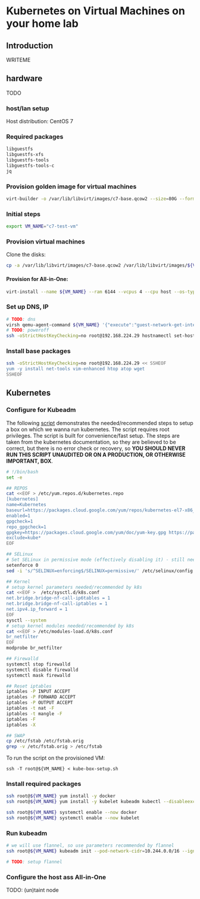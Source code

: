 # Kubernetes on Virtual Machines on your home lab

## Introduction
WRITEME

## hardware
TODO

### host/lan setup

Host distribution: CentOS 7

### Required packages
```bash
libguestfs
libguestfs-xfs
libguestfs-tools
libguestfs-tools-c
jq
```

### Provision golden image for virtual machines
```bash
virt-builder -o /var/lib/libvirt/images/c7-base.qcow2 --size=80G --format qcow2 --ssh-inject root:file:kojiro-kube-lan.pub --update --selinux-relabel --root-password file:rootpw centos-7.6
```

### Initial steps

```bash
export VM_NAME="c7-test-vm"
```

### Provision virtual machines

Clone the disks:
```bash
cp -a /var/lib/libvirt/images/c7-base.qcow2 /var/lib/libvirt/images/${VM_NAME}.qcow2
```


#### Provision for All-in-One:
```bash
virt-install --name ${VM_NAME} --ram 6144 --vcpus 4 --cpu host --os-type linux --os-variant centos7.0 --disk path=/var/lib/libvirt/images/${VM_NAME}.qcow2,device=disk,bus=virtio,format=qcow2 --network bridge=k8sbr0,model=virtio --graphics none --console pty,target_type=serial --import
```

### Set up DNS, IP
```bash
# TODO: dns
virsh qemu-agent-command ${VM_NAME} '{"execute":"guest-network-get-interfaces"}' | python -mjson.tool
# TODO: poweroff
ssh -oStrictHostKeyChecking=no root@192.168.224.29 hostnamectl set-hostname ${VM_NAME}.kube.lan
```

### Install base packages
```bash
ssh -oStrictHostKeyChecking=no root@192.168.224.29 << SSHEOF
yum -y install net-tools vim-enhanced htop atop wget
SSHEOF
```

## Kubernetes

### Configure for Kubeadm

The following [script](scripts/-kube-box-setup.sh) demonstrates the needed/recommended steps to setup a box on which we wanna run kubernetes.
The script requires root privileges.
The script is built for convenience/fast setup. The steps are taken from the kubernetes documentation, so they are believed to be correct,
but there is no error check or recovery, so **YOU SHOULD NEVER RUN THIS SCRIPT UNAUDITED OR ON A PRODUCTION, OR OTHERWISE IMPORTANT, BOX**.

```bash
# !/bin/bash
set -e

## REPOS
cat <<EOF > /etc/yum.repos.d/kubernetes.repo
[kubernetes]
name=Kubernetes
baseurl=https://packages.cloud.google.com/yum/repos/kubernetes-el7-x86_64
enabled=1
gpgcheck=1
repo_gpgcheck=1
gpgkey=https://packages.cloud.google.com/yum/doc/yum-key.gpg https://packages.cloud.google.com/yum/doc/rpm-package-key.gpg
exclude=kube*
EOF

## SELinux
# Set SELinux in permissive mode (effectively disabling it) - still needed as k8s 1.13, unfortunately.
setenforce 0
sed -i 's/^SELINUX=enforcing$/SELINUX=permissive/' /etc/selinux/config

## Kernel
# setup kernel parameters needed/recommended by k8s
cat <<EOF >  /etc/sysctl.d/k8s.conf
net.bridge.bridge-nf-call-ip6tables = 1
net.bridge.bridge-nf-call-iptables = 1
net.ipv4.ip_forward = 1
EOF
sysctl --system
# setup kernel modules needed/recommended by k8s
cat <<EOF > /etc/modules-load.d/k8s.conf
br_netfilter
EOF
modprobe br_netfilter

## Firewalld
systemctl stop firewalld
systemctl disable firewalld
systemctl mask firewalld

## Reset iptables
iptables -P INPUT ACCEPT
iptables -P FORWARD ACCEPT
iptables -P OUTPUT ACCEPT
iptables -t nat -F
iptables -t mangle -F
iptables -F
iptables -X

## SWAP
cp /etc/fstab /etc/fstab.orig
grep -v /etc/fstab.orig > /etc/fstab
```

To run the script on the provisioned VM:
```
ssh -T root@${VM_NAME} < kube-box-setup.sh
```

### Install required packages

```bash
ssh root@${VM_NAME} yum install -y docker
ssh root@${VM_NAME} yum install -y kubelet kubeadm kubectl --disableexcludes=kubernetes
```

```bash
ssh root@${VM_NAME} systemctl enable --now docker
ssh root@${VM_NAME} systemctl enable --now kubelet
```

### Run kubeadm

```bash
# we will use flannel, so use parameters recommended by flannel
ssh root@${VM_NAME} kubeadm init --pod-network-cidr=10.244.0.0/16 --ignore-preflight-errors=swap
```

```bash
# TODO: setup flannel
```

### Configure the host ass All-in-One

TODO: (un)taint node

